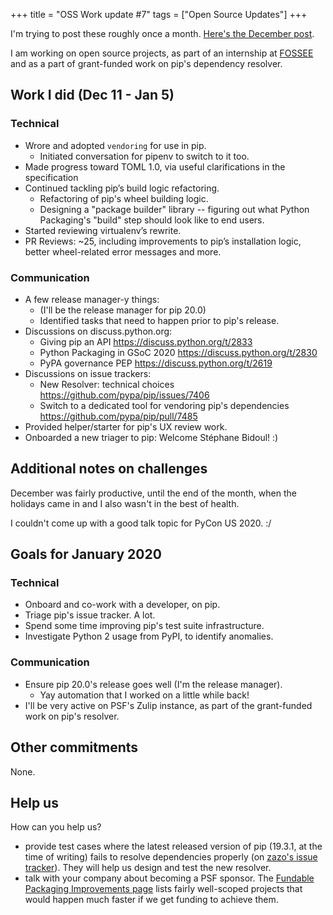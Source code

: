 +++
title = "OSS Work update #7"
tags = ["Open Source Updates"]
+++

I'm trying to post these roughly once a month. [Here's the December post](/blog/2019/12/11/oss-update-6/).

I am working on open source projects, as part of an internship at [FOSSEE](https://fossee.in/) and as a part of grant-funded work on pip's dependency resolver.

## Work I did (Dec 11 - Jan 5)

### Technical

- Wrore and adopted `vendoring` for use in pip.
  - Initiated conversation for pipenv to switch to it too.
- Made progress toward TOML 1.0, via useful clarifications in the specification
- Continued tackling pip’s build logic refactoring.
  - Refactoring of pip's wheel building logic.
  - Designing a "package builder" library -- figuring out what Python Packaging's "build" step should look like to end users.
- Started reviewing virtualenv’s rewrite.
- PR Reviews: ~25, including improvements to pip’s installation logic, better wheel-related error messages and more.

### Communication

- A few release manager-y things:
  - (I'll be the release manager for pip 20.0)
  - Identified tasks that need to happen prior to pip's release.
- Discussions on discuss.python.org:
  - Giving pip an API
    https://discuss.python.org/t/2833
  - Python Packaging in GSoC 2020
    https://discuss.python.org/t/2830
  - PyPA governance PEP
    https://discuss.python.org/t/2619
- Discussions on issue trackers:
  - New Resolver: technical choices
    https://github.com/pypa/pip/issues/7406
  - Switch to a dedicated tool for vendoring pip's dependencies
    https://github.com/pypa/pip/pull/7485
- Provided helper/starter for pip's UX review work.
- Onboarded a new triager to pip: Welcome Stéphane Bidoul! :)

## Additional notes on challenges

December was fairly productive, until the end of the month, when the holidays
came in and I also wasn't in the best of health.

I couldn't come up with a good talk topic for PyCon US 2020. :/

## Goals for January 2020

### Technical

- Onboard and co-work with a developer, on pip.
- Triage pip's issue tracker. A lot.
- Spend some time improving pip's test suite infrastructure.
- Investigate Python 2 usage from PyPI, to identify anomalies.

### Communication

- Ensure pip 20.0's release goes well (I'm the release manager).
  - Yay automation that I worked on a little while back!
- I'll be very active on PSF's Zulip instance, as part of the grant-funded work on pip's resolver.

## Other commitments

None.

## Help us

How can you help us?

- provide test cases where the latest released version of pip (19.3.1, at the time of writing) fails to resolve dependencies properly (on [zazo's issue tracker][zazo-issues]). They will help us design and test the new resolver.
- talk with your company about becoming a PSF sponsor. The [Fundable Packaging Improvements page][fundable-projects] lists fairly well-scoped projects that would happen much faster if we get funding to achieve them.

[zazo-issues]: https://github.com/pradyunsg/zazo/issues
[fundable-projects]: https://wiki.python.org/psf/Fundable%20Packaging%20Improvements
[triage-guide]: https://pip.pypa.io/en/latest/development/issue-triage/
[integration-test]: https://github.com/pypa/integration-test/issues
